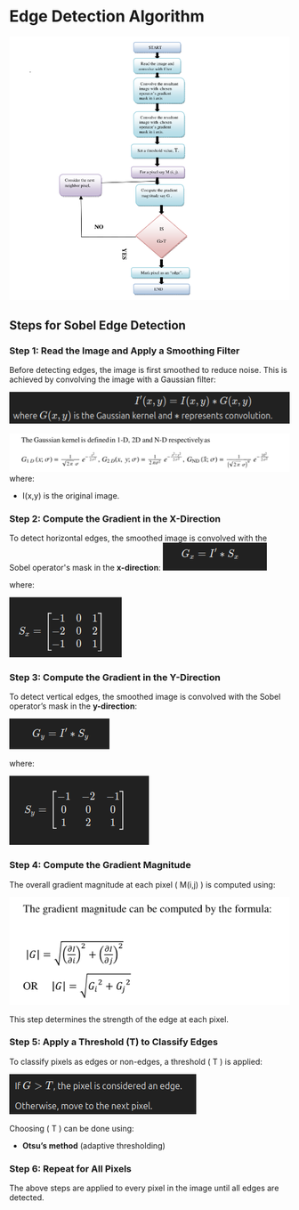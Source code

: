 # **Edge Detection Algorithm**

![alt text](image.png)


## **Steps for Sobel Edge Detection**

### **Step 1: Read the Image and Apply a Smoothing Filter**
Before detecting edges, the image is first smoothed to reduce noise. This is achieved by convolving the image with a Gaussian filter:

![alt text](image-1.png)

![alt text](image-8.png)
where:
-  I(x,y) is the original image.



### **Step 2: Compute the Gradient in the X-Direction**
To detect horizontal edges, the smoothed image is convolved with the Sobel operator's mask in the **x-direction**:
![alt text](image-2.png)

where:

![alt text](image-3.png)

### **Step 3: Compute the Gradient in the Y-Direction**
To detect vertical edges, the smoothed image is convolved with the Sobel operator’s mask in the **y-direction**:

![alt text](image-4.png)

where:

![alt text](image-5.png)

### **Step 4: Compute the Gradient Magnitude**
The overall gradient magnitude at each pixel \( M(i,j) \) is computed using:

![alt text](image-6.png)

This step determines the strength of the edge at each pixel.

### **Step 5: Apply a Threshold (T) to Classify Edges**
To classify pixels as edges or non-edges, a threshold \( T \) is applied:

![alt text](image-7.png)

Choosing \( T \) can be done using:
- **Otsu’s method** (adaptive thresholding)


### **Step 6: Repeat for All Pixels**
The above steps are applied to every pixel in the image until all edges are detected.
